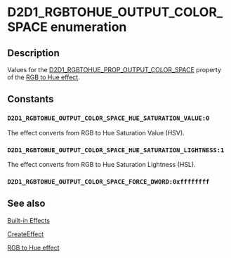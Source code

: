 # D2D1_RGBTOHUE_OUTPUT_COLOR_SPACE enumeration

## Description

Values for the [D2D1_RGBTOHUE_PROP_OUTPUT_COLOR_SPACE](https://learn.microsoft.com/windows/desktop/api/d2d1effects_2/ne-d2d1effects_2-d2d1_rgbtohue_prop) property of the [RGB to Hue effect](https://learn.microsoft.com/windows/desktop/Direct2D/rgb-to-hue-effect).

## Constants

### `D2D1_RGBTOHUE_OUTPUT_COLOR_SPACE_HUE_SATURATION_VALUE:0`

The effect converts from RGB to Hue Saturation Value (HSV).

### `D2D1_RGBTOHUE_OUTPUT_COLOR_SPACE_HUE_SATURATION_LIGHTNESS:1`

The effect converts from RGB to Hue Saturation Lightness (HSL).

### `D2D1_RGBTOHUE_OUTPUT_COLOR_SPACE_FORCE_DWORD:0xffffffff`

## See also

[Built-in Effects](https://learn.microsoft.com/windows/desktop/Direct2D/built-in-effects)

[CreateEffect](https://learn.microsoft.com/windows/desktop/api/d2d1_1/nf-d2d1_1-id2d1devicecontext-createeffect)

[RGB to Hue effect](https://learn.microsoft.com/windows/desktop/Direct2D/rgb-to-hue-effect)